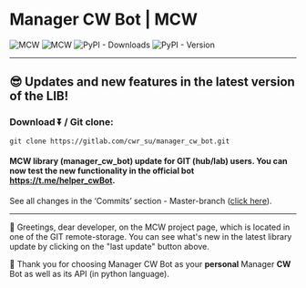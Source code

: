# Manager CW Bot | MCW

![MCW](https://img.shields.io/badge/manager__cw__bot__api-v._5.1-a83fd9?link=https://docs.cwr.su/)
![MCW](https://img.shields.io/badge/last_update-v._5.1-green?link=https://docs.cwr.su/manager_cw_bot/info_updates)
![PyPI - Downloads](https://img.shields.io/pypi/dm/manager-cw-bot-api?link=https://pypi.org/project/manager-cw-bot-api/)
![PyPI - Version](https://img.shields.io/pypi/v/manager_cw_bot_api)

--------------------

## 😎 Updates and new features in the latest version of the LIB!

### Download ⏬ / Git clone:
`git clone https://gitlab.com/cwr_su/manager_cw_bot.git`

#### MCW library (manager_cw_bot) update for GIT (hub/lab) users. You can now test the new functionality in the official bot https://t.me/helper_cwBot.

See all changes in the ‘Commits’ section - Master-branch ([click here](https://gitlab.com/cwr_su/manager_cw_bot/-/commits/master/?ref_type=HEADS)).

--------------------

👀 Greetings, dear developer, on the MCW project page, which is located in one of the GIT remote-storage. 
You can see what's new in the latest library update by clicking on the "last update" button above. 

🙏 Thank you for choosing Manager CW Bot as your **personal** Manager **CW** Bot as well as its API (in python language).
